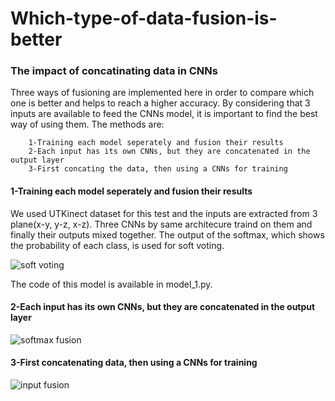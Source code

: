 # Which-type-of-data-fusion-is-better
### The impact of concatinating data in CNNs
Three ways of fusioning are implemented here in order to compare which one is better and helps to reach a higher accuracy.
By considering that 3 inputs are available to feed the CNNs model, it is important to find the best way of using them. The methods are:

        1-Training each model seperately and fusion their results
        2-Each input has its own CNNs, but they are concatenated in the output layer 
        3-First concating the data, then using a CNNs for training
        
#### 1-Training each model seperately and fusion their results
We used UTKinect dataset for this test and the inputs are extracted from 3 plane(x-y, y-z, x-z). Three CNNs by same architecure traind on them and finally their outputs mixed together. The output of the softmax, which shows the probability of each class, is used for soft voting.


![soft voting](https://user-images.githubusercontent.com/106428795/182706147-75dae7e0-4257-4d87-ad4e-e027cb72f66b.jpg)


The code of this model is available in model_1.py.



#### 2-Each input has its own CNNs, but they are concatenated in the output layer 


![softmax fusion](https://user-images.githubusercontent.com/106428795/182701879-fd97a617-7a7d-4e66-8248-ff00205cef73.jpg)



#### 3-First concatenating data, then using a CNNs for training
        

![input fusion](https://user-images.githubusercontent.com/106428795/182699105-b58271ca-a77b-45ae-888e-7e7f11986fa8.jpg)

